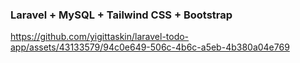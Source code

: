 ### Laravel + MySQL + Tailwind CSS + Bootstrap

https://github.com/yigittaskin/laravel-todo-app/assets/43133579/94c0e649-506c-4b6c-a5eb-4b380a04e769
